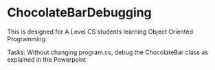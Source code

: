 # ChocolateBarDebugging

This is designed for A Level CS students learning Object Oriented Programming

Tasks:
Without changing program.cs, debug the ChocolateBar class as explained in the Powerpoint
